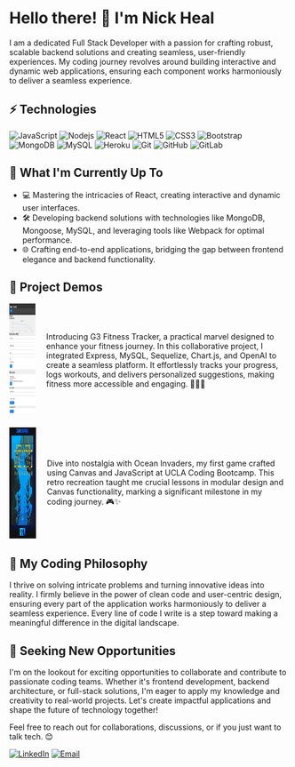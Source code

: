 # Hello there! 👋 I'm Nick Heal

I am a dedicated Full Stack Developer with a passion for crafting robust, scalable backend solutions and creating seamless, user-friendly experiences. My coding journey revolves around building interactive and dynamic web applications, ensuring each component works harmoniously to deliver a seamless experience.

## ⚡ Technologies

![JavaScript](https://img.shields.io/badge/-JavaScript-black?style=flat-square&logo=javascript)
![Nodejs](https://img.shields.io/badge/-Nodejs-black?style=flat-square&logo=Node.js)
![React](https://img.shields.io/badge/-React-black?style=flat-square&logo=react)
![HTML5](https://img.shields.io/badge/-HTML5-E34F26?style=flat-square&logo=html5&logoColor=white)
![CSS3](https://img.shields.io/badge/-CSS3-1572B6?style=flat-square&logo=css3)
![Bootstrap](https://img.shields.io/badge/-Bootstrap-563D7C?style=flat-square&logo=bootstrap)
![MongoDB](https://img.shields.io/badge/-MongoDB-black?style=flat-square&logo=mongodb)
![MySQL](https://img.shields.io/badge/-MySQL-black?style=flat-square&logo=mysql)
![Heroku](https://img.shields.io/badge/-Heroku-430098?style=flat-square&logo=heroku)
![Git](https://img.shields.io/badge/-Git-black?style=flat-square&logo=git)
![GitHub](https://img.shields.io/badge/-GitHub-181717?style=flat-square&logo=github)
![GitLab](https://img.shields.io/badge/-GitLab-FCA121?style=flat-square&logo=gitlab)

## 🚀 What I'm Currently Up To

- 💻 Mastering the intricacies of React, creating interactive and dynamic user interfaces.
- 🛠️ Developing backend solutions with technologies like MongoDB, Mongoose, MySQL, and leveraging tools like Webpack for optimal performance.
- 🌐 Crafting end-to-end applications, bridging the gap between frontend elegance and backend functionality.

## 🚧 Project Demos

<div style="display: flex; align-items: center;">
    <a href='https://github.com/NickUCLA/G3-Fitness-Tracker'><img width="250" height="200" src="./images/screenshot.g3fitness.png"/></a>
    <div style="margin-left: 20px;">
        <p>
            Introducing G3 Fitness Tracker, a practical marvel designed to enhance your fitness journey. In this collaborative project, I integrated Express, MySQL, Sequelize, Chart.js, and OpenAI to create a seamless platform. It effortlessly tracks your progress, logs workouts, and delivers personalized suggestions, making fitness more accessible and engaging. 🏋️‍♂️✨
        </p>
    </div>
</div>

<div style="margin-top: 20px; display: flex; align-items: center;">
    <a href='https://github.com/kwestbrook17/Ocean-Invaders'><img width="195" height="200" src="./images/screenshotoceanInvaders.png"/></a>
    <div style="margin-left: 20px;">
        <p>
            Dive into nostalgia with Ocean Invaders, my first game crafted using Canvas and JavaScript at UCLA Coding Bootcamp. This retro recreation taught me crucial lessons in modular design and Canvas functionality, marking a significant milestone in my coding journey. 🎮✨
        </p>
    </div>
</div>

## 🌱 My Coding Philosophy

I thrive on solving intricate problems and turning innovative ideas into reality. I firmly believe in the power of clean code and user-centric design, ensuring every part of the application works harmoniously to deliver a seamless experience. Every line of code I write is a step toward making a meaningful difference in the digital landscape.

## 🤝 Seeking New Opportunities

I'm on the lookout for exciting opportunities to collaborate and contribute to passionate coding teams. Whether it's frontend development, backend architecture, or full-stack solutions, I'm eager to apply my knowledge and creativity to real-world projects. Let's create impactful applications and shape the future of technology together!

Feel free to reach out for collaborations, discussions, or if you just want to talk tech. 😊

[![LinkedIn](https://img.shields.io/badge/LinkedIn-0077B5?style=for-the-badge&logo=linkedin&logoColor=white)](https://www.linkedin.com/in/nick-heal-8b7a7128b/)
[![Email](https://img.shields.io/badge/Gmail-D14836?style=for-the-badge&logo=gmail&logoColor=white)](mailto:nheal179@gmail.com)
